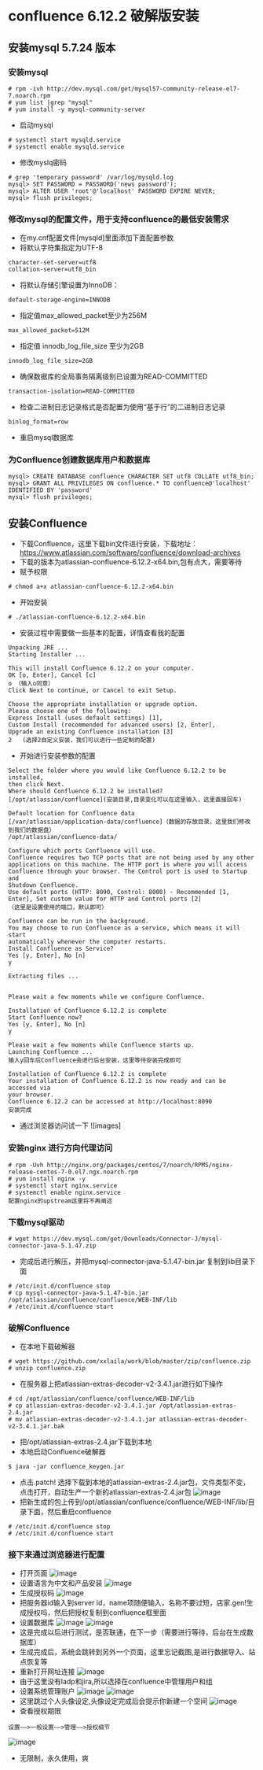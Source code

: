 # confluence 6.12.2 破解版安装

## 安装mysql 5.7.24 版本
### 安装mysql
```
# rpm -ivh http://dev.mysql.com/get/mysql57-community-release-el7-7.noarch.rpm
# yum list |grep "mysql"
# yum install -y mysql-community-server
```
- 启动mysql
```
# systemctl start mysqld.service
# systemctl enable mysqld.service
```
- 修改myslq密码
```
# grep 'temporary password' /var/log/mysqld.log
mysql> SET PASSWORD = PASSWORD('news password');
mysql> ALTER USER 'root'@'localhost' PASSWORD EXPIRE NEVER;
mysql> flush privileges;
```
### 修改mysql的配置文件，用于支持confluence的最低安装需求
- 在my.cnf配置文件[mysqld]里面添加下面配置参数
- 将默认字符集指定为UTF-8
```
character-set-server=utf8
collation-server=utf8_bin
```
- 将默认存储引擎设置为InnoDB：
```
default-storage-engine=INNODB
```
- 指定值max_allowed_packet至少为256M
```
max_allowed_packet=512M
```
- 指定值  innodb_log_file_size 至少为2GB
```
innodb_log_file_size=2GB
```
- 确保数据库的全局事务隔离级别已设置为READ-COMMITTED
```
transaction-isolation=READ-COMMITTED
```
- 检查二进制日志记录格式是否配置为使用“基于行”的二进制日志记录
```
binlog_format=row
```
- 重启mysql数据库
### 为Confluence创建数据库用户和数据库
```
mysql> CREATE DATABASE confluence CHARACTER SET utf8 COLLATE utf8_bin;
mysql> GRANT ALL PRIVILEGES ON confluence.* TO confluence@'localhost' IDENTIFIED BY 'password'
mysql> flush privileges;
```
## 安装Confluence
- 下载Confluence，这里下载bin文件进行安装，下载地址：https://www.atlassian.com/software/confluence/download-archives
- 下载的版本为atlassian-confluence-6.12.2-x64.bin,包有点大，需要等待
- 赋予权限
```
# chmod a+x atlassian-confluence-6.12.2-x64.bin
```
- 开始安装
```
# ./atlassian-confluence-6.12.2-x64.bin
```
- 安装过程中需要做一些基本的配置，详情查看我的配置
```
Unpacking JRE ...
Starting Installer ...

This will install Confluence 6.12.2 on your computer.
OK [o, Enter], Cancel [c]
o （输入o同意）
Click Next to continue, or Cancel to exit Setup.

Choose the appropriate installation or upgrade option.
Please choose one of the following:
Express Install (uses default settings) [1], 
Custom Install (recommended for advanced users) [2, Enter], 
Upgrade an existing Confluence installation [3]
2   (选择2自定义安装，我们可以进行一些定制的配置)
```
- 开始进行安装参数的配置
```
Select the folder where you would like Confluence 6.12.2 to be installed,
then click Next.
Where should Confluence 6.12.2 be installed?
[/opt/atlassian/confluence](安装目录,目录变化可以在这里输入，这里直接回车)

Default location for Confluence data
[/var/atlassian/application-data/confluence]（数据的存放目录，这里我们修改到我们的数据盘）
/opt/atlassian/confluence-data/

Configure which ports Confluence will use.
Confluence requires two TCP ports that are not being used by any other
applications on this machine. The HTTP port is where you will access
Confluence through your browser. The Control port is used to Startup and
Shutdown Confluence.
Use default ports (HTTP: 8090, Control: 8000) - Recommended [1, Enter], Set custom value for HTTP and Control ports [2]
（这里是设置使用的端口，默认即可）

Confluence can be run in the background.
You may choose to run Confluence as a service, which means it will start
automatically whenever the computer restarts.
Install Confluence as Service?
Yes [y, Enter], No [n]
y

Extracting files ...
                                                                           

Please wait a few moments while we configure Confluence.

Installation of Confluence 6.12.2 is complete
Start Confluence now?
Yes [y, Enter], No [n]
y

Please wait a few moments while Confluence starts up.
Launching Confluence ...
输入y回车后Confluence会进行后台安装，这里等待安装完成即可

Installation of Confluence 6.12.2 is complete
Your installation of Confluence 6.12.2 is now ready and can be accessed via
your browser.
Confluence 6.12.2 can be accessed at http://localhost:8090
安装完成
```
- 通过浏览器访问试一下
![images]

### 安装nginx 进行方向代理访问
```
# rpm -Uvh http://nginx.org/packages/centos/7/noarch/RPMS/nginx-release-centos-7-0.el7.ngx.noarch.rpm
# yum install nginx -y
# systemctl start nginx.service
# systemctl enable nginx.service
配置nginx的upstream这里将不再阐述
```
### 下载mysql驱动
```
# wget https://dev.mysql.com/get/Downloads/Connector-J/mysql-connector-java-5.1.47.zip
```
- 完成后进行解压，并把mysql-connector-java-5.1.47-bin.jar 复制到lib目录下面
```
# /etc/init.d/confluence stop
# cp mysql-connector-java-5.1.47-bin.jar /opt/atlassian/confluence/confluence/WEB-INF/lib
# /etc/init.d/confluence start
```
### 破解Confluence
- 在本地下载破解器
```
# wget https://github.com/xxlaila/work/blob/master/zip/confluence.zip
# unzip confluence.zip
```
- 在服务器上把atlassian-extras-decoder-v2-3.4.1.jar进行如下操作
```
# cd /opt/atlassian/confluence/confluence/WEB-INF/lib
# cp atlassian-extras-decoder-v2-3.4.1.jar /opt/atlassian-extras-2.4.jar
# mv atlassian-extras-decoder-v2-3.4.1.jar atlassian-extras-decoder-v2-3.4.1.jar.bak
```
- 把/opt/atlassian-extras-2.4.jar下载到本地
- 本地启动Confluence破解器
```
$ java -jar confluence_keygen.jar 
```
- 点击.patch! 选择下载到本地的atlassian-extras-2.4.jar包，文件类型不变，点击打开，自动生产一个新的atlassian-extras-2.4.jar包
![image](https://github.com/xxlaila/work/blob/master/img/FA8682F205BB1655E20AAD392DF13417.jpg)
- 把新生成的包上传到/opt/atlassian/confluence/confluence/WEB-INF/lib/目录下面，然后重启confluence
```
# /etc/init.d/confluence stop
# /etc/init.d/confluence start
```
### 接下来通过浏览器进行配置
- 打开页面
![image](https://github.com/xxlaila/work/blob/master/img/5DF0B5DCC39B66AC87133FB0260A6CD8.jpg)
- 设置语言为中文和产品安装
![image](https://github.com/xxlaila/work/blob/master/img/23095BDB546CAE356E8B04E252BCFC9E.jpg)
- 生成授权码
![image](https://github.com/xxlaila/work/blob/master/img/CB99372F30342EBABC1125510FBC50B9.jpg)
- 把服务器id输入到server id，name项随便输入，名称不要过短，店家.gen!生成授权吗，然后把授权复制到confluence框里面
- 设置数据库
![image](https://github.com/xxlaila/work/blob/master/img/EFF70DEA9DFBCA88E24BE83BEE9DFFC8.jpg)
![image](https://github.com/xxlaila/work/blob/master/img/BF70624FCFA9E5ECFD4E121E02D08FD3.jpg)
- 这是完成以后进行测试，是否联通，在下一步（需要进行等待，后台在生成数据库）
- 生成完成后，系统会跳转到另外一个页面，这里忘记截图,是进行数据导入、站点恢复等
- 重新打开网址连接
![image](https://github.com/xxlaila/work/blob/master/img/BEE317A48B4CEE0407638F47CDBDF31F.jpg)
- 由于这里没有ladp和jira,所以选择在confluence中管理用户和组
- 设置系统管理账户
![image](https://github.com/xxlaila/work/blob/master/img/93FDD95874C661340531C27CC77298FD.jpg)
![image](https://github.com/xxlaila/work/blob/master/img/6B1F3A2EBF1B3DAF1A962317AA59DC15.jpg)
- 这里跳过个人头像设定,头像设定完成后会提示你新建一个空间
![image](https://github.com/xxlaila/work/blob/master/img/FCE130BD8B121A290010FEA2C2342898.jpg)
- 查看授权期限
```
设置——>一般设置——>管理——>授权细节
```
![image](https://github.com/xxlaila/work/blob/master/img/EEB25C9704F4C76C30E1DF32A2E1EDE0.jpg)
- 无限制，永久使用，爽
